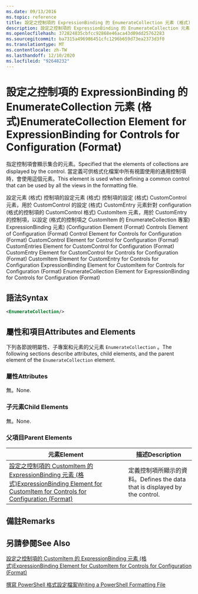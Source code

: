 ```yaml
---
ms.date: 09/13/2016
ms.topic: reference
title: 設定之控制項的 ExpressionBinding 的 EnumerateCollection 元素 (格式)
description: 設定之控制項的 ExpressionBinding 的 EnumerateCollection 元素 (格式)
ms.openlocfilehash: 372824835cbfcc92868e46aca43d09dd25762283
ms.sourcegitcommit: ba7315a496986451cfc1296b659d73ea2373d3f0
ms.translationtype: MT
ms.contentlocale: zh-TW
ms.lasthandoff: 12/10/2020
ms.locfileid: "92648232"
---
```

# <a name="enumeratecollection-element-for-expressionbinding-for-controls-for-configuration-format"></a><span data-ttu-id="05d50-103">設定之控制項的 ExpressionBinding 的 EnumerateCollection 元素 (格式)</span><span class="sxs-lookup"><span data-stu-id="05d50-103">EnumerateCollection Element for ExpressionBinding for Controls for Configuration (Format)</span></span>

<span data-ttu-id="05d50-104">指定控制項會顯示集合的元素。</span><span class="sxs-lookup"><span data-stu-id="05d50-104">Specified that the elements of collections are displayed by the control.</span></span> <span data-ttu-id="05d50-105">當定義可供格式化檔案中所有視圖使用的通用控制項時，會使用這個元素。</span><span class="sxs-lookup"><span data-stu-id="05d50-105">This element is used when defining a common control that can be used by all the views in the formatting file.</span></span>

<span data-ttu-id="05d50-106">設定元素 (格式) 控制項的設定元素 (格式) 控制項的設定 (格式) CustomControl 元素，用於 CustomControl 的設定 (格式) CustomEntry 元素針對 configuration (格式的控制項的 CustomControl 格式) CustomItem 元素，用於 CustomEntry 的控制項，以設定 (格式的控制項之 CustomItem 的 EnumerateCollection 專案) ExpressionBinding 元素)  (</span><span class="sxs-lookup"><span data-stu-id="05d50-106">Configuration Element (Format) Controls Element of Configuration (Format) Control Element for Controls for Configuration (Format) CustomControl Element for Control for Configuration (Format) CustomEntries Element for CustomControl for Configuration (Format) CustomEntry Element for CustomControl for Controls for Configuration (Format) CustomItem Element for CustomEntry for Controls for Configuration ExpressionBinding Element for CustomItem for Controls for Configuration (Format) EnumerateCollection Element for ExpressionBinding for Controls for Configuration (Format)</span></span>

## <a name="syntax"></a><span data-ttu-id="05d50-107">語法</span><span class="sxs-lookup"><span data-stu-id="05d50-107">Syntax</span></span>

```xml
<EnumerateCollection/>
```

## <a name="attributes-and-elements"></a><span data-ttu-id="05d50-108">屬性和項目</span><span class="sxs-lookup"><span data-stu-id="05d50-108">Attributes and Elements</span></span>

<span data-ttu-id="05d50-109">下列各節說明屬性、子專案和元素的父元素 `EnumerateCollection` 。</span><span class="sxs-lookup"><span data-stu-id="05d50-109">The following sections describe attributes, child elements, and the parent element of the `EnumerateCollection` element.</span></span>

### <a name="attributes"></a><span data-ttu-id="05d50-110">屬性</span><span class="sxs-lookup"><span data-stu-id="05d50-110">Attributes</span></span>

<span data-ttu-id="05d50-111">無。</span><span class="sxs-lookup"><span data-stu-id="05d50-111">None.</span></span>

### <a name="child-elements"></a><span data-ttu-id="05d50-112">子元素</span><span class="sxs-lookup"><span data-stu-id="05d50-112">Child Elements</span></span>

<span data-ttu-id="05d50-113">無。</span><span class="sxs-lookup"><span data-stu-id="05d50-113">None.</span></span>

### <a name="parent-elements"></a><span data-ttu-id="05d50-114">父項目</span><span class="sxs-lookup"><span data-stu-id="05d50-114">Parent Elements</span></span>

|<span data-ttu-id="05d50-115">元素</span><span class="sxs-lookup"><span data-stu-id="05d50-115">Element</span></span>|<span data-ttu-id="05d50-116">描述</span><span class="sxs-lookup"><span data-stu-id="05d50-116">Description</span></span>|
|-------------|-----------------|
|[<span data-ttu-id="05d50-117">設定之控制項的 CustomItem 的 ExpressionBinding 元素 (格式)</span><span class="sxs-lookup"><span data-stu-id="05d50-117">ExpressionBinding Element for CustomItem for Controls for Configuration (Format)</span></span>](./expressionbinding-element-for-customitem-for-controls-for-configuration-format.md)|<span data-ttu-id="05d50-118">定義控制項所顯示的資料。</span><span class="sxs-lookup"><span data-stu-id="05d50-118">Defines the data that is displayed by the control.</span></span>|

## <a name="remarks"></a><span data-ttu-id="05d50-119">備註</span><span class="sxs-lookup"><span data-stu-id="05d50-119">Remarks</span></span>

## <a name="see-also"></a><span data-ttu-id="05d50-120">另請參閱</span><span class="sxs-lookup"><span data-stu-id="05d50-120">See Also</span></span>

[<span data-ttu-id="05d50-121">設定之控制項的 CustomItem 的 ExpressionBinding 元素 (格式)</span><span class="sxs-lookup"><span data-stu-id="05d50-121">ExpressionBinding Element for CustomItem for Controls for Configuration (Format)</span></span>](./expressionbinding-element-for-customitem-for-controls-for-configuration-format.md)

[<span data-ttu-id="05d50-122">撰寫 PowerShell 格式設定檔案</span><span class="sxs-lookup"><span data-stu-id="05d50-122">Writing a PowerShell Formatting File</span></span>](./writing-a-powershell-formatting-file.md)
